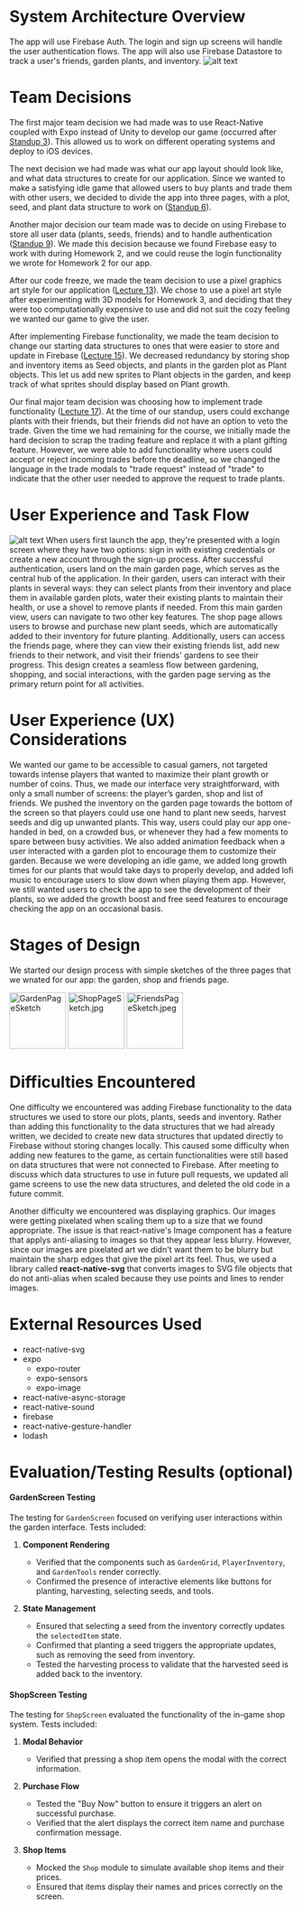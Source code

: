 # System Architecture Overview
The app will use Firebase Auth. The login and sign up screens will handle the user authentication flows. The app will also use Firebase Datastore to track a user's friends, garden plants, and inventory.
![alt text](./sys_arch.png)

# Team Decisions
The first major team decision we had made was to use React-Native coupled with Expo instead of Unity to develop our game (occurred after [Standup 3](https://github.com/ucsb-cs184-f24/team06/blob/main/team/sprint01/sec02.md)). This allowed us to work on different operating systems and deploy to iOS devices. 

The next decision we had made was what our app layout should look like, and what data structures to create for our application. Since we wanted to make a satisfying idle game that allowed users to buy plants and trade them with other users, we decided to divide the app into three pages, with a plot, seed, and plant data structure to work on ([Standup 6](https://github.com/ucsb-cs184-f24/team06/blob/main/team/sprint03/lec06.md)). 

Another major decision our team made was to decide on using Firebase to store all user data (plants, seeds, friends) and to handle authentication ([Standup 9](https://github.com/ucsb-cs184-f24/team06/blob/main/team/sprint04/lec07.md)). We made this decision because we found Firebase easy to work with during Homework 2, and we could reuse the login functionality we wrote for Homework 2 for our app. 

After our code freeze, we made the team decision to use a pixel graphics art style for our application ([Lecture 13](https://github.com/ucsb-cs184-f24/team06/blob/main/team/sprint07/lecture13.md)). We chose to use a pixel art style after experimenting with 3D models for Homework 3, and deciding that they were too computationally expensive to use and did not suit the cozy feeling we wanted our game to give the user. 

After implementing Firebase functionality, we made the team decision to change our starting data structures to ones that were easier to store and update in Firebase ([Lecture 15](https://github.com/ucsb-cs184-f24/team06/blob/main/team/sprint08/lecture15.md)). We decreased redundancy by storing shop and inventory items as Seed objects, and plants in the garden plot as Plant objects. This let us add new sprites to Plant objects in the garden, and keep track of what sprites should display based on Plant growth.

Our final major team decision was choosing how to implement trade functionality ([Lecture 17](https://github.com/ucsb-cs184-f24/team06/blob/main/team/sprint10/lec17.md)). At the time of our standup, users could exchange plants with their friends, but their friends did not have an option to veto the trade. Given the time we had remaining for the course, we initially made the hard decision to scrap the trading feature and replace it with a plant gifting feature. However, we were able to add functionality where users could accept or reject incoming trades before the deadline, so we changed the language in the trade modals to "trade request" instead of "trade" to indicate that the other user needed to approve the request to trade plants. 

# User Experience and Task Flow
![alt text](./userflow.png)
When users first launch the app, they're presented with a login screen where they have two options: sign in with existing credentials or create a new account through the sign-up process. After successful authentication, users land on the main garden page, which serves as the central hub of the application. In their garden, users can interact with their plants in several ways: they can select plants from their inventory and place them in available garden plots, water their existing plants to maintain their health, or use a shovel to remove plants if needed. From this main garden view, users can navigate to two other key features. The shop page allows users to browse and purchase new plant seeds, which are automatically added to their inventory for future planting. Additionally, users can access the friends page, where they can view their existing friends list, add new friends to their network, and visit their friends' gardens to see their progress. This design creates a seamless flow between gardening, shopping, and social interactions, with the garden page serving as the primary return point for all activities.

# User Experience (UX) Considerations
We wanted our game to be accessible to casual gamers, not targeted towards intense players that wanted to maximize their plant growth or number of coins. Thus, we made our interface very straightforward, with only a small number of screens: the player’s garden, shop and list of friends. We pushed the inventory on the garden page towards the bottom of the screen so that players could use one hand to plant new seeds, harvest seeds and dig up unwanted plants. This way, users could play our app one-handed in bed, on a crowded bus, or whenever they had a few moments to spare between busy activities. We also added animation feedback when a user interacted with a garden plot to encourage them to customize their garden. Because we were developing an idle game, we added long growth times for our plants that would take days to properly develop, and added lofi music to encourage users to slow down when playing them app. However, we still wanted users to check the app to see the development of their plants, so we added the growth boost and free seed features to encourage checking the app on an occasional basis.

# Stages of Design
We started our design process with simple sketches of the three pages that we wnated for our app: the garden, shop and friends page.

<img src="./GardenPageSketch.jpg" alt="GardenPageSketch" style="width:100; height:auto;"> <img src="./ShopPageSketch.jpg" alt="ShopPageSketch.jpg" style="width:100; height:auto;"> <img src="./FriendsPageSketch.jpeg" alt="FriendsPageSketch.jpeg" style="width:100; height:auto;">

# Difficulties Encountered
One difficulty we encountered was adding Firebase functionality to the data structures we used to store our plots, plants, seeds and inventory. Rather than adding this functionality to the data structures that we had already written, we decided to create new data structures that updated directly to Firebase without storing changes locally. This caused some difficulty when adding new features to the game, as certain functionalities were still based on data structures that were not connected to Firebase. After meeting to discuss which data structures to use in future pull requests, we updated all game screens to use the new data structures, and deleted the old code in a future commit. 

Another difficulty we encountered was displaying graphics. Our images were getting pixelated when scaling them up to a size that we found appropriate. The issue is that react-native's Image component has a feature that applys anti-aliasing to images so that they appear less blurry. However, since our images are pixelated art we didn't want them to be blurry but maintain the sharp edges that give the pixel art its feel. Thus, we used a library called **react-native-svg** that converts images to SVG file objects that do not anti-alias when scaled because they use points and lines to render images. 

# External Resources Used
- react-native-svg
- expo
  - expo-router
  - expo-sensors
  - expo-image
- react-native-async-storage 
- react-native-sound
- firebase
- react-native-gesture-handler
- lodash

# Evaluation/Testing Results (optional)

#### **GardenScreen Testing**
The testing for `GardenScreen` focused on verifying user interactions within the garden interface. Tests included:

1. **Component Rendering**
   - Verified that the components such as `GardenGrid`, `PlayerInventory`, and `GardenTools` render correctly.
   - Confirmed the presence of interactive elements like buttons for planting, harvesting, selecting seeds, and tools.

2. **State Management**
   - Ensured that selecting a seed from the inventory correctly updates the `selectedItem` state.
   - Confirmed that planting a seed triggers the appropriate updates, such as removing the seed from inventory.
   - Tested the harvesting process to validate that the harvested seed is added back to the inventory.

#### **ShopScreen Testing**
The testing for `ShopScreen` evaluated the functionality of the in-game shop system. Tests included:

1. **Modal Behavior**
   - Verified that pressing a shop item opens the modal with the correct information.

2. **Purchase Flow**
   - Tested the "Buy Now" button to ensure it triggers an alert on successful purchase.
   - Verified that the alert displays the correct item name and purchase confirmation message.

3. **Shop Items**
   - Mocked the `Shop` module to simulate available shop items and their prices.
   - Ensured that items display their names and prices correctly on the screen.
